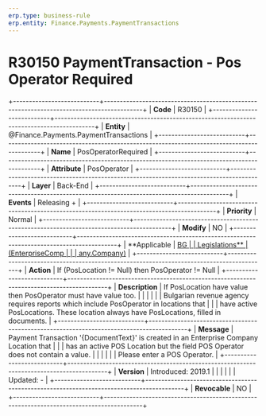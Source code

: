 ```yaml
---
erp.type: business-rule
erp.entity: Finance.Payments.PaymentTransactions
---
```


# R30150 PaymentTransaction - Pos Operator Required
+---------------------------+------------------------------------------------------------------------------------------+
| **Code**                  | R30150                                                                                   |
+---------------------------+------------------------------------------------------------------------------------------+
| **Entity**                | @Finance.Payments.PaymentTransactions                                                                       |
+---------------------------+------------------------------------------------------------------------------------------+
| **Name**                  | PosOperatorRequired                                                                      |
+---------------------------+------------------------------------------------------------------------------------------+
| **Attribute**             | PosOperator                                                                              |
+---------------------------+------------------------------------------------------------------------------------------+
| **Layer**                 | Back-End                                                                                 |
+---------------------------+------------------------------------------------------------------------------------------+
| **Events**                | Releasing +                                                                              |
+---------------------------+------------------------------------------------------------------------------------------+
| **Priority**              | Normal                                                                                   |
+---------------------------+------------------------------------------------------------------------------------------+
| **Modify**                | NO                                                                                       |
+---------------------------+------------------------------------------------------------------------------------------+
| **Applicable              | [BG                                                                                      |
| Legislations**            | (EnterpriseComp                                                                          |
|                           | any.Company)](https://confluence.erp.net/display/techdoc/Country+Specific+Functionality) |
+---------------------------+------------------------------------------------------------------------------------------+
| **Action**                | If (PosLocation != Null) then PosOperator != Null                                        |
+---------------------------+------------------------------------------------------------------------------------------+
| **Description**           | If PosLocation have value then PosOperator must have value too.                          |
|                           |                                                                                          |
|                           | Bulgarian revenue agency requires reports which include PosOperator in locations that    |
|                           | have active PosLocations. These location always have PosLocations, filled in documents.  |
+---------------------------+------------------------------------------------------------------------------------------+
| **Message**               | Payment Transaction \'{DocumentText}\' is created in an Enterprise Company Location that |
|                           | has an active POS Location but the field POS Operator does not contain a value.          |
|                           |                                                                                          |
|                           | Please enter a POS Operator.                                                             |
+---------------------------+------------------------------------------------------------------------------------------+
| **Version**               | Introduced: 2019.1                                                                       |
|                           |                                                                                          |
|                           | Updated: -                                                                               |
+---------------------------+------------------------------------------------------------------------------------------+
| **Revocable**             | NO                                                                                       |
+---------------------------+------------------------------------------------------------------------------------------+

  

  

  
